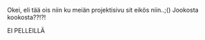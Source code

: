 Okei, eli tää ois niin ku meiän projektisivu sit eikös niin..;() Jookosta kookosta??!?!

EI PELLEILLÄ
